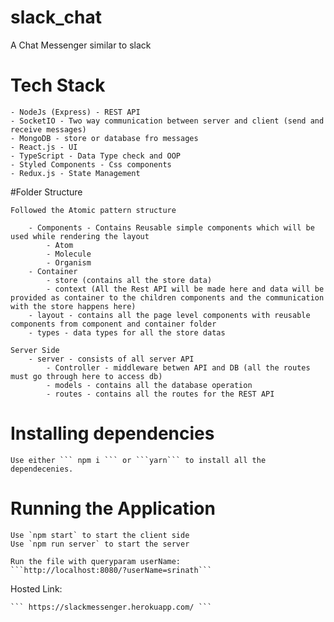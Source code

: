 # slack_chat
A Chat Messenger similar to slack

# Tech Stack

    - NodeJs (Express) - REST API
    - SocketIO - Two way communication between server and client (send and receive messages)
    - MongoDB - store or database fro messages
    - React.js - UI
    - TypeScript - Data Type check and OOP
    - Styled Components - Css components
    - Redux.js - State Management

#Folder Structure

`Followed the Atomic pattern structure`

```Client Side
    - Components - Contains Reusable simple components which will be used while rendering the layout
        - Atom
        - Molecule
        - Organism
    - Container
        - store (contains all the store data)
        - context (All the Rest API will be made here and data will be provided as container to the children components and the communication with the store happens here)
    - layout - contains all the page level components with reusable components from component and container folder
    - types - data types for all the store datas
```

```
Server Side
    - server - consists of all server API
        - Controller - middleware betwen API and DB (all the routes must go through here to access db)
        - models - contains all the database operation
        - routes - contains all the routes for the REST API
```

# Installing dependencies

    Use either ``` npm i ``` or ```yarn``` to install all the dependecenies.

# Running the Application

    Use `npm start` to start the client side
    Use `npm run server` to start the server

    Run the file with queryparam userName:
    ```http://localhost:8080/?userName=srinath```

Hosted Link:

    ``` https://slackmessenger.herokuapp.com/ ```